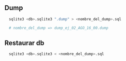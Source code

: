 ## Dump

```bash
  sqlite3 <db>.sqlite3 ".dump" > <nombre_del_dump>.sql 

  # nombre_del_dump => dump_ej_02_AGO_16_00.dump
```

## Restaurar db

```bash
  sqlite3 <db>.sqlite3 < <nombre_del_dump>.sql
```